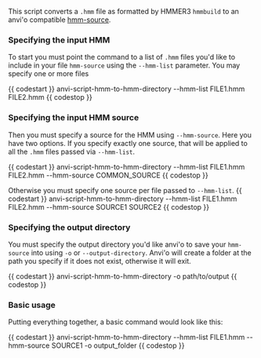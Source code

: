 This script converts a `.hmm` file as formatted by HMMER3 `hmmbuild` to an anvi'o compatible [hmm-source](https://anvio.org/help/main/artifacts/hmm-source/).

### Specifying the input HMM

To start you must point the command to a list of `.hmm` files you'd like to include in your file `hmm-source` using the `--hmm-list` parameter. You may specify one or more files

{{ codestart }}
anvi-script-hmm-to-hmm-directory --hmm-list FILE1.hmm FILE2.hmm
{{ codestop }}

### Specifying the input HMM source

Then you must specify a source for the HMM using `--hmm-source`. Here you have two options. If you specify exactly one source, that will be applied to all the `.hmm` files passed via `--hmm-list`.

{{ codestart }}
anvi-script-hmm-to-hmm-directory --hmm-list FILE1.hmm FILE2.hmm --hmm-source COMMON_SOURCE
{{ codestop }}

Otherwise you must specify one source per file passed to `--hmm-list`.
{{ codestart }}
anvi-script-hmm-to-hmm-directory --hmm-list FILE1.hmm FILE2.hmm --hmm-source SOURCE1 SOURCE2
{{ codestop }}

### Specifying the output directory
You must specify the output directory you'd like anvi'o to save your `hmm-source` into using `-o` or `--output-directory`. Anvi'o will create a folder at the path you specify if it does not exist, otherwise it will exit.

{{ codestart }}
anvi-script-hmm-to-hmm-directory -o path/to/output
{{ codestop }}


### Basic usage

Putting everything together, a basic command would look like this:

{{ codestart }}
anvi-script-hmm-to-hmm-directory --hmm-list FILE1.hmm --hmm-source SOURCE1 -o output_folder
{{ codestop }}